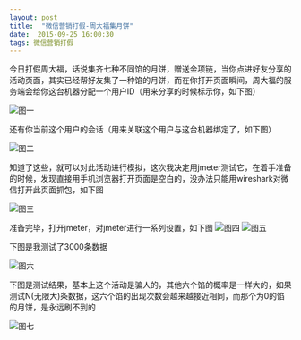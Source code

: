 ```yaml
---
layout: post
title:  "微信营销打假-周大福集月饼"
date:  2015-09-25 16:00:30 
tags: 微信营销打假
---
```

今日打假周大福，话说集齐七种不同馅的月饼，赠送金项链，当你点进好友分享的活动页面，其实已经帮好友集了一种馅的月饼，而在你打开页面瞬间，周大福的服务端会给你这台机器分配一个用户ID（用来分享的时候标示你，如下图）

![图一]({{site.baseurl}}/assets/img/2015-09-24/IMG_0608.PNG)

还有你当前这个用户的会话（用来关联这个用户与这台机器绑定了，如下图）

![图二]({{site.baseurl}}/assets/img/2015-09-24/IMG_0609.PNG)

知道了这些，就可以对此活动进行模拟，这次我决定用jmeter测试它，在着手准备的时候，发现直接用手机浏览器打开页面是空白的，没办法只能用wireshark对微信打开此页面抓包，如下图

![图三]({{site.baseurl}}/assets/img/2015-09-24/IMG_0610.PNG)

准备完毕，打开jmeter，对jmeter进行一系列设置，如下图
![图四]({{site.baseurl}}/assets/img/2015-09-24/IMG_0611.PNG)
![图五]({{site.baseurl}}/assets/img/2015-09-24/IMG_0612.PNG)

下图是我测试了3000条数据

![图六]({{site.baseurl}}/assets/img/2015-09-24/IMG_0613.PNG)

下图是测试结果，基本上这个活动是骗人的，其他六个馅的概率是一样大的，如果测试N(无限大)条数据，这六个馅的出现次数会越来越接近相同，而那个为0的馅的月饼，是永远刷不到的

![图七]({{site.baseurl}}/assets/img/2015-09-24/IMG_0614.PNG)
